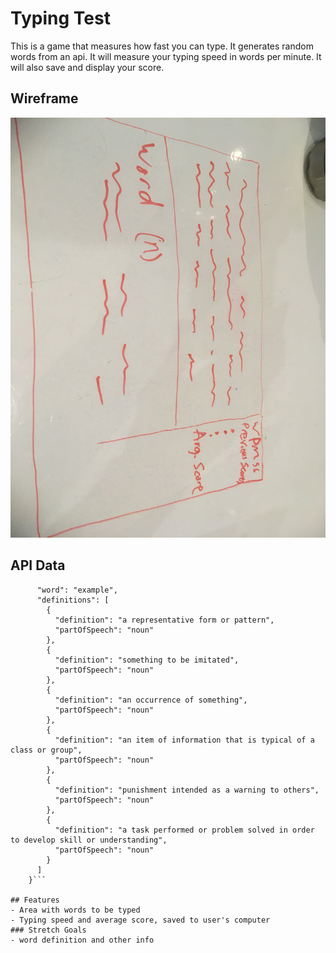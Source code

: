 # Typing Test
This is a game that measures how fast you can type. It generates random words from an api. It will measure your typing speed in words per minute. It will also save and display your score.
## Wireframe
![image](IMG_0400.JPG)
## API Data
```    {
      "word": "example",
      "definitions": [
        {
          "definition": "a representative form or pattern",
          "partOfSpeech": "noun"
        },
        {
          "definition": "something to be imitated",
          "partOfSpeech": "noun"
        },
        {
          "definition": "an occurrence of something",
          "partOfSpeech": "noun"
        },
        {
          "definition": "an item of information that is typical of a class or group",
          "partOfSpeech": "noun"
        },
        {
          "definition": "punishment intended as a warning to others",
          "partOfSpeech": "noun"
        },
        {
          "definition": "a task performed or problem solved in order to develop skill or understanding",
          "partOfSpeech": "noun"
        }
      ]
    }```

## Features
- Area with words to be typed
- Typing speed and average score, saved to user's computer
### Stretch Goals
- word definition and other info
